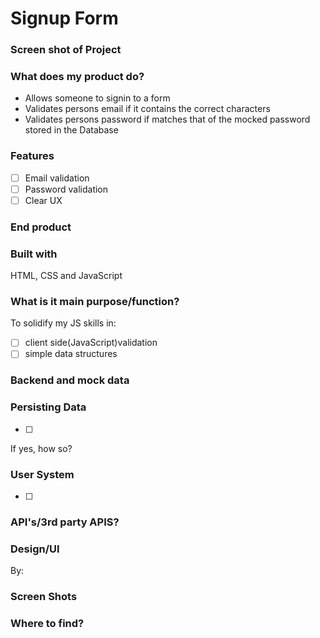 # Signup Form

### Screen shot of Project

### What does my product do?
- Allows someone to signin to a form
- Validates persons email if it contains the correct characters
- Validates persons password if matches that of the mocked password stored in the Database

### Features
- [ ] Email validation
- [ ] Password validation
- [ ] Clear UX

### End product

### Built with
HTML, CSS and JavaScript

### What is it main purpose/function?
To solidify my JS skills in:

- [ ] client side(JavaScript)validation
- [ ] simple data structures

### Backend and mock data


### Persisting Data
- [ ]

If yes, how so?

### User System
- [ ]

### API's/3rd party APIS?

### Design/UI
By:

### Screen Shots


### Where to find?



